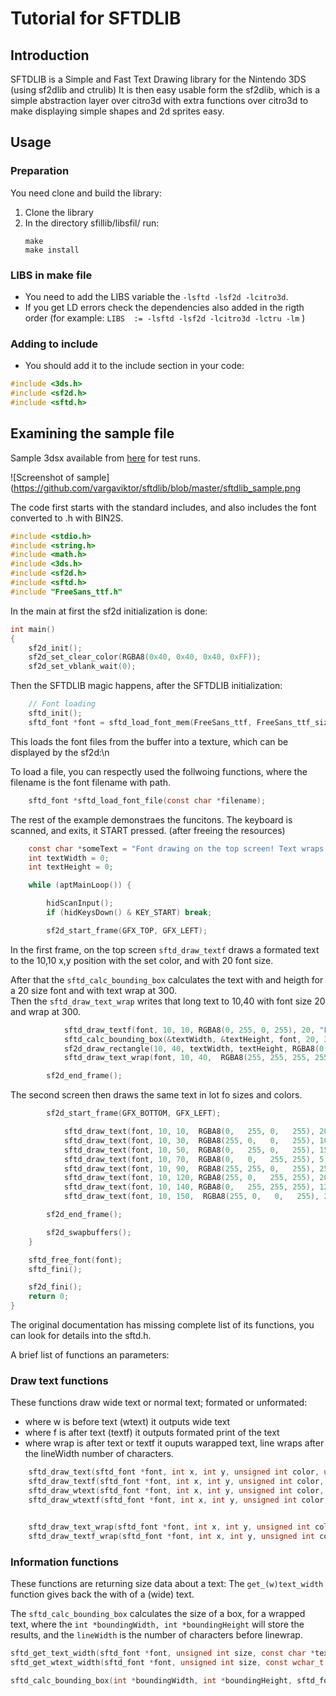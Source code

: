 # Tutorial for SFTDLIB

## Introduction

SFTDLIB is a Simple and Fast Text Drawing library for the Nintendo 3DS (using sf2dlib and ctrulib) It is then easy usable form the sf2dlib, which is a simple abstraction layer over citro3d with extra functions over citro3d to make displaying simple shapes and 2d sprites easy.

## Usage
### Preparation
You need clone and build the library:
1. Clone the library
2. In the directory sfillib/libsfil/ run:
    ```
    make
    make install
    ```

### LIBS in make file
* You need to add the LIBS variable the ```-lsftd -lsf2d -lcitro3d```.
* If  you get LD errors check the dependencies also added in the rigth order (for example: ```LIBS	:= -lsftd -lsf2d -lcitro3d -lctru -lm``` )

### Adding to include
* You should add it to the include section in your code: 
```c
#include <3ds.h>
#include <sf2d.h>
#include <sftd.h>
```

## Examining the sample file

Sample 3dsx available from [here](https://github.com/vargaviktor/sf2dlib/tree/master/sample) for test runs.

![Screenshot of sample](https://github.com/vargaviktor/sftdlib/blob/master/sftdlib_sample.png

The code first starts with the standard includes, and also includes the font converted to .h with BIN2S.

```c
#include <stdio.h>
#include <string.h>
#include <math.h>
#include <3ds.h>
#include <sf2d.h>
#include <sftd.h>
#include "FreeSans_ttf.h"
```
In the main at first the sf2d initialization is done:
```c
int main()
{
	sf2d_init();
	sf2d_set_clear_color(RGBA8(0x40, 0x40, 0x40, 0xFF));
	sf2d_set_vblank_wait(0);
```
Then the SFTDLIB magic happens, after the SFTDLIB initialization:
```c
	// Font loading
	sftd_init();
	sftd_font *font = sftd_load_font_mem(FreeSans_ttf, FreeSans_ttf_size);
```
This loads the font files from the buffer into a texture, which can be displayed by the sf2d:\n

To load a file, you can respectly used the follwoing functions, where the filename is the font filename with path.

```c
	sftd_font *sftd_load_font_file(const char *filename);
```
The rest of the example demonstraes the funcitons.
The keyboard is scanned, and exits, it START pressed. (after freeing the resources)

```c
	const char *someText = "Font drawing on the top screen! Text wraps after 300 pixels... Lorem ipsum dolor sit amet, consetetur sadipscing elit.";
	int textWidth = 0;
	int textHeight = 0;

	while (aptMainLoop()) {

		hidScanInput();
		if (hidKeysDown() & KEY_START) break;

		sf2d_start_frame(GFX_TOP, GFX_LEFT);
```
In the first frame, on the top screen ```sftd_draw_textf``` draws a formated text to the 10,10 x,y position with the set color, and with 20 font size.

After that the ```sftd_calc_bounding_box``` calculates the text with and heigth for a 20 size font and with text wrap at 300. 		
Then the ```sftd_draw_text_wrap``` writes that long text to 10,40 with font size 20 and wrap at 300.

```c
			sftd_draw_textf(font, 10, 10, RGBA8(0, 255, 0, 255), 20, "FPS %f", sf2d_get_fps());
			sftd_calc_bounding_box(&textWidth, &textHeight, font, 20, 300, someText);
			sf2d_draw_rectangle(10, 40, textWidth, textHeight, RGBA8(0, 100, 0, 255));
			sftd_draw_text_wrap(font, 10, 40,  RGBA8(255, 255, 255, 255), 20, 300, someText);

		sf2d_end_frame();
```
The second screen then draws the same text in lot fo sizes and colors.
```c
		sf2d_start_frame(GFX_BOTTOM, GFX_LEFT);

			sftd_draw_text(font, 10, 10,  RGBA8(0,   255, 0,   255), 20, "Font drawing on the bot. screen!");
			sftd_draw_text(font, 10, 30,  RGBA8(255, 0,   0,   255), 10, "Font drawing on the bot. screen!");
			sftd_draw_text(font, 10, 50,  RGBA8(0,   255, 0,   255), 15, "Font drawing on the bot. screen!");
			sftd_draw_text(font, 10, 70,  RGBA8(0,   0,   255, 255), 5, "Font drawing on the bot. screen!");
			sftd_draw_text(font, 10, 90,  RGBA8(255, 255, 0,   255), 25, "Font drawing on the bot. screen!");
			sftd_draw_text(font, 10, 120, RGBA8(255, 0,   255, 255), 20, "Font drawing on the bot. screen!");
			sftd_draw_text(font, 10, 140, RGBA8(0,   255, 255, 255), 12, "Font drawing on the bot. screen!");
			sftd_draw_text(font, 10, 150,  RGBA8(255, 0,   0,   255), 28, "Font drawing on the bot. screen!");

		sf2d_end_frame();

		sf2d_swapbuffers();
	}

	sftd_free_font(font);
	sftd_fini();

	sf2d_fini();
	return 0;
}
```
The original documentation has missing complete list of its functions, you can look for details into the sftd.h.

A brief list of functions an parameters:

### Draw text functions
These functions draw wide text or normal text; formated or unformated:
* where w is before text (wtext) it outputs wide text
* where f is after text (textf) it outputs formated print of the text
* where wrap is after text or textf it ouputs warapped text, line wraps after the lineWidth number of characters. 
```c
	sftd_draw_text(sftd_font *font, int x, int y, unsigned int color, unsigned int size, const char *text);
	sftd_draw_textf(sftd_font *font, int x, int y, unsigned int color, unsigned int size, const char *text, ...);
	sftd_draw_wtext(sftd_font *font, int x, int y, unsigned int color, unsigned int size, const wchar_t *text);
	sftd_draw_wtextf(sftd_font *font, int x, int y, unsigned int color, unsigned int size, const wchar_t *text, ...);


	sftd_draw_text_wrap(sftd_font *font, int x, int y, unsigned int color, unsigned int size, unsigned int lineWidth, const char *text);
	sftd_draw_textf_wrap(sftd_font *font, int x, int y, unsigned int color, unsigned int size, unsigned int lineWidth, const char *text, ...);
```

### Information functions
These functions are returning size data about a text:
The ```get_(w)text_width``` function gives back the with of a (wide) text.

The ```sftd_calc_bounding_box``` calculates the size of a box, for a wrapped text, where the ```int *boundingWidth, int *boundingHeight``` will store the results, and the ```lineWidth``` is the number of characters before linewrap.

```c
sftd_get_text_width(sftd_font *font, unsigned int size, const char *text);
sftd_get_wtext_width(sftd_font *font, unsigned int size, const wchar_t *text);

sftd_calc_bounding_box(int *boundingWidth, int *boundingHeight, sftd_font *font, unsigned int size, unsigned int lineWidth, const char *text);
``` 




